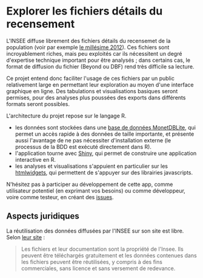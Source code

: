 # Explorer les fichiers détails du recensement

L'INSEE diffuse librement des fichiers détails du recensemet de la population (voir par exemple [le millésime 2012](http://www.insee.fr/fr/themes/detail.asp?reg_id=0&ref_id=fd-rp2012)). Ces fichiers sont incroyablement riches, mais peu exploités car ils nécessitent un degré d'expertise technique important pour être analysés ; dans certains cas, le format de diffusion du fichier (Beyond ou DBF) rend très difficile sa lecture.

Ce projet entend donc faciliter l'usage de ces fichiers par un public relativement large en permettant leur exploration au moyen d'une interface graphique en ligne. Des tabulations et visualisations basiques seront permises, pour des analyses plus poussées des exports dans différents formats seront possibles.

L'architecture du projet repose sur le langage R.
- les données sont stockées dans une [base de données MonetDBLite](https://www.monetdb.org/blog/monetdblite-r), qui permet un accès rapide à des données de taille importante, et présente aussi l'avantage de ne pas nécessiter d'installation externe (le processus de la BDD est exécuté directement dans R).
- l'application tourne avec [Shiny](http://shiny.rstudio.com/), qui permet de construire une application interactive en R.
- les analyses et visualisations s'appuient en particulier sur les [htmlwidgets](http://www.htmlwidgets.org/), qui permettent de s'appuyer sur des librairies javascripts. 

N'hésitez pas à participer au développement de cette app, comme utilisateur potentiel (en exprimant vos besoins) ou comme développeur, voire comme testeur, en créant des [issues](https://github.com/joelgombin/ExploINSEE/issues).

## Aspects juridiques 

La réutilisation des données diffusées par l'INSEE sur son site est libre. Selon [leur site](http://www.insee.fr/fr/bases-de-donnees/default.asp?page=fichiers_detail/conditions_fic_detail.htm) :

> Les fichiers et leur documentation sont la propriété de l'Insee. Ils peuvent être téléchargés gratuitement et les données contenues dans les fichiers peuvent être réutilisées, y compris à des fins commerciales, sans licence et sans versement de redevance.
